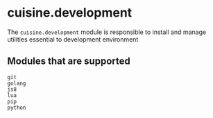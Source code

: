 # cuisine.development
The `cuisine.development` module is responsible to install and manage utilities essential to development environment

## Modules that are supported

```
git
golang
js8
lua
pip
python
```
